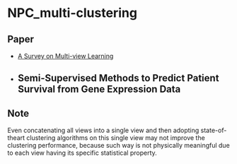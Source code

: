# NPC_multi-clustering
## Paper
- [A Survey on Multi-view Learning](https://github.com/likangk/NPC_multi-clustering/blob/main/papernote/A%20survery%20on%20Multi-view%20Learning.md)
- Semi-Supervised Methods to Predict Patient Survival from Gene Expression Data 
  - 
## Note
Even concatenating all views into a single view and then adopting state-of-theart clustering algorithms on this single view may not improve the clustering performance, because such way is not physically meaningful due to each view having its specific statistical property. 
